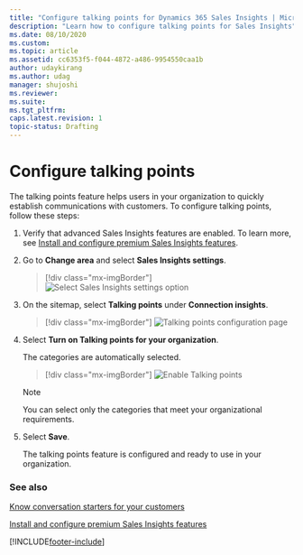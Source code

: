 ```yaml
---
title: "Configure talking points for Dynamics 365 Sales Insights | MicrosoftDocs"
description: "Learn how to configure talking points for Sales Insights"
ms.date: 08/10/2020
ms.custom: 
ms.topic: article
ms.assetid: cc6353f5-f044-4872-a486-9954550caa1b
author: udaykirang
ms.author: udag
manager: shujoshi
ms.reviewer: 
ms.suite: 
ms.tgt_pltfrm: 
caps.latest.revision: 1
topic-status: Drafting
---
```


# Configure talking points

The talking points feature helps users in your organization to quickly establish communications with customers. To configure talking points, follow these steps:

1. Verify that advanced Sales Insights features are enabled. To learn more, see [Install and configure premium Sales Insights features](intro-admin-guide-sales-insights.md#install-and-configure-premium-sales-insights-features). 

2.	Go to **Change area** and select **Sales Insights settings**.

    > [!div class="mx-imgBorder"]
    > ![Select Sales Insights settings option](media/si-admin-change-area-sales-insights-settings.png "Select Sales Insights settings option")

3.  On the sitemap, select **Talking points** under **Connection insights**.

    > [!div class="mx-imgBorder"]
    > ![Talking points configuration page](media/si-admin-talking-points-configuration-page.png "Talking points configuration page")

4. Select **Turn on Talking points for your organization**.

    The categories are automatically selected.

    > [!div class="mx-imgBorder"]
    > ![Enable Talking points](media/si-admin-talking-points-enable.png "Enable Talking points")
        
    > [!NOTE]
    > You can select only the categories that meet your organizational requirements.

5. Select **Save**.<br>

    The talking points feature is configured and ready to use in your organization.

### See also

[Know conversation starters for your customers](../sales/talking-points.md)

[Install and configure premium Sales Insights features](intro-admin-guide-sales-insights.md#install-and-configure-premium-sales-insights-features)

[!INCLUDE[footer-include](../includes/footer-banner.md)]
